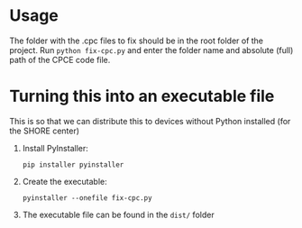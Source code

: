 # Usage
The folder with the .cpc files to fix should be in the root folder of the project.
Run `python fix-cpc.py` and enter the folder name and absolute (full) path of the CPCE code file.

# Turning this into an executable file
This is so that we can distribute this to devices without Python installed (for the SHORE center)
1. Install PyInstaller:
   ```
   pip installer pyinstaller
   ```
   
3. Create the executable:
   ```
   pyinstaller --onefile fix-cpc.py
   ```
   
5. The executable file can be found in the `dist/` folder

